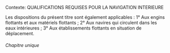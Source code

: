Contexte: QUALIFICATIONS REQUISES POUR LA NAVIGATION INTERIEURE

Les dispositions du présent titre sont également applicables : 1° Aux engins flottants et aux matériels flottants ; 2° Aux navires qui circulent dans les eaux intérieures ; 3° Aux établissements flottants en situation de déplacement.

###### Chapitre unique